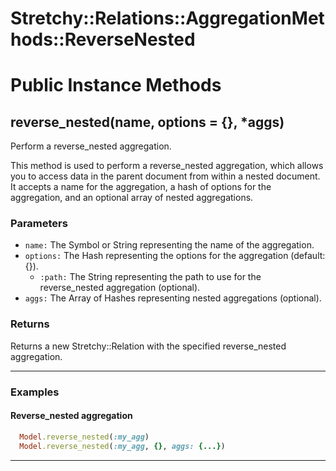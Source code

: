 # Stretchy::Relations::AggregationMethods::ReverseNested [](#module-Stretchy::Relations::AggregationMethods::ReverseNested) [](#top)

    

# Public Instance Methods

      
## reverse_nested(name, options = {}, *aggs) [](#method-i-reverse_nested)
         
Perform a reverse_nested aggregation.

This method is used to perform a reverse_nested aggregation, which allows you to access data in the parent document from within a nested document. It accepts a name for the aggregation, a hash of options for the aggregation, and an optional array of nested aggregations.

### Parameters

- `name:` The Symbol or String representing the name of the aggregation.
- `options:` The Hash representing the options for the aggregation (default: {}).
    - `:path:` The String representing the path to use for the reverse_nested aggregation (optional).
- `aggs:` The Array of Hashes representing nested aggregations (optional).

### Returns
Returns a new Stretchy::Relation with the specified reverse_nested aggregation.

---

### Examples

#### Reverse_nested aggregation

```ruby
  Model.reverse_nested(:my_agg)
  Model.reverse_nested(:my_agg, {}, aggs: {...})
```  
        
---

